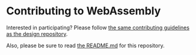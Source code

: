 # Contributing to WebAssembly

Interested in participating? Please follow
[the same contributing guidelines as the design repository][].

  [the same contributing guidelines as the design repository]: https://github.com/WebAssembly/design/blob/main/Contributing.md

Also, please be sure to read [the README.md](README.md) for this repository.
